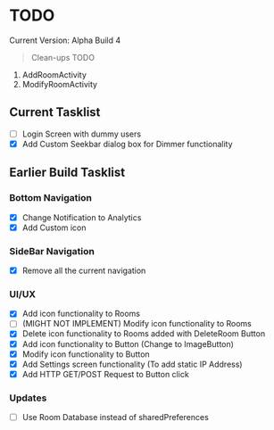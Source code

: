 # TODO

Current Version: Alpha Build 4

> Clean-ups TODO

1. AddRoomActivity
2. ModifyRoomActivity

## Current Tasklist

- [ ] Login Screen with dummy users
- [x] Add Custom Seekbar dialog box for Dimmer functionality 

## Earlier Build Tasklist

### Bottom Navigation

- [x] Change Notification to Analytics
- [x] Add Custom icon

### SideBar Navigation

- [x] Remove all the current navigation

### UI/UX

- [x] Add icon functionality to Rooms
- [ ] (MIGHT NOT IMPLEMENT) Modify icon functionality to Rooms
- [x] Delete icon functionality to Rooms added with DeleteRoom Button
- [x] Add icon functionality to Button (Change to ImageButton)
- [x] Modify icon functionality to Button
- [x] Add Settings screen functionality (To add static IP Address)
- [x] Add HTTP GET/POST Request to Button click

### Updates

- [ ] Use Room Database instead of sharedPreferences
